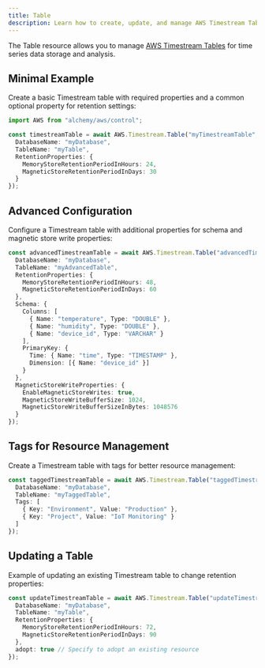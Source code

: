 ```yaml
---
title: Table
description: Learn how to create, update, and manage AWS Timestream Tables using Alchemy Cloud Control.
---
```



The Table resource allows you to manage [AWS Timestream Tables](https://docs.aws.amazon.com/timestream/latest/userguide/) for time series data storage and analysis.

## Minimal Example

Create a basic Timestream table with required properties and a common optional property for retention settings:

```ts
import AWS from "alchemy/aws/control";

const timestreamTable = await AWS.Timestream.Table("myTimestreamTable", {
  DatabaseName: "myDatabase",
  TableName: "myTable",
  RetentionProperties: {
    MemoryStoreRetentionPeriodInHours: 24,
    MagneticStoreRetentionPeriodInDays: 30
  }
});
```

## Advanced Configuration

Configure a Timestream table with additional properties for schema and magnetic store write properties:

```ts
const advancedTimestreamTable = await AWS.Timestream.Table("advancedTimestreamTable", {
  DatabaseName: "myDatabase",
  TableName: "myAdvancedTable",
  RetentionProperties: {
    MemoryStoreRetentionPeriodInHours: 48,
    MagneticStoreRetentionPeriodInDays: 60
  },
  Schema: {
    Columns: [
      { Name: "temperature", Type: "DOUBLE" },
      { Name: "humidity", Type: "DOUBLE" },
      { Name: "device_id", Type: "VARCHAR" }
    ],
    PrimaryKey: {
      Time: { Name: "time", Type: "TIMESTAMP" },
      Dimension: [{ Name: "device_id" }]
    }
  },
  MagneticStoreWriteProperties: {
    EnableMagneticStoreWrites: true,
    MagneticStoreWriteBufferSize: 1024,
    MagneticStoreWriteBufferSizeInBytes: 1048576
  }
});
```

## Tags for Resource Management

Create a Timestream table with tags for better resource management:

```ts
const taggedTimestreamTable = await AWS.Timestream.Table("taggedTimestreamTable", {
  DatabaseName: "myDatabase",
  TableName: "myTaggedTable",
  Tags: [
    { Key: "Environment", Value: "Production" },
    { Key: "Project", Value: "IoT Monitoring" }
  ]
});
```

## Updating a Table

Example of updating an existing Timestream table to change retention properties:

```ts
const updateTimestreamTable = await AWS.Timestream.Table("updateTimestreamTable", {
  DatabaseName: "myDatabase",
  TableName: "myTable",
  RetentionProperties: {
    MemoryStoreRetentionPeriodInHours: 72,
    MagneticStoreRetentionPeriodInDays: 90
  },
  adopt: true // Specify to adopt an existing resource
});
```
